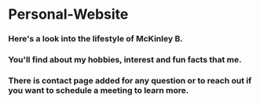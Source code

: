 # Personal-Website
### Here's a look into the lifestyle of McKinley B.
### You'll find about my hobbies, interest and fun facts that me.
### There is contact page added for any question or to reach out if you want to schedule a meeting to learn more.
